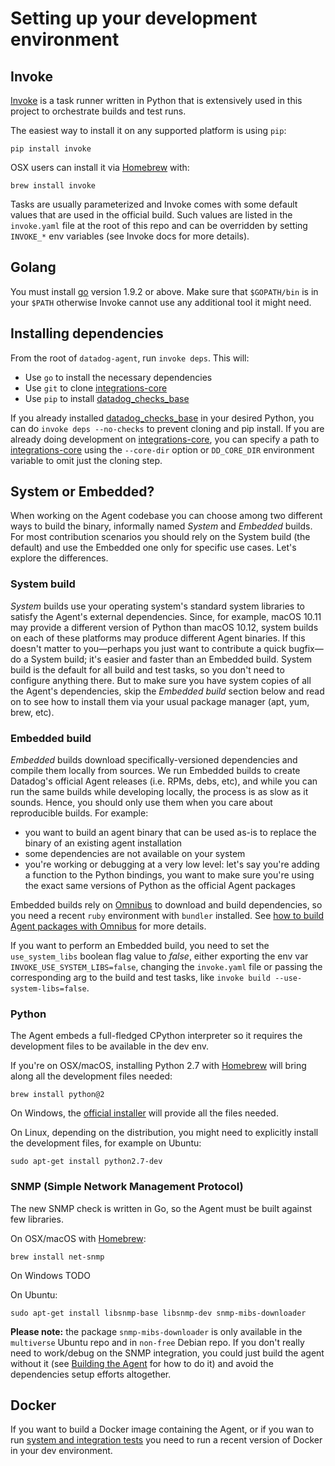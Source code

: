 # Setting up your development environment

## Invoke

[Invoke](http://www.pyinvoke.org/installing.html) is a task runner written in
Python that is extensively used in this project to orchestrate builds and test
runs.

The easiest way to install it on any supported platform is using `pip`:
```
pip install invoke
```

OSX users can install it via [Homebrew](https://brew.sh) with:
```
brew install invoke
```

Tasks are usually parameterized and Invoke comes with some default values that
are used in the official build. Such values are listed in the `invoke.yaml`
file at the root of this repo and can be overridden by setting `INVOKE_*` env
variables (see Invoke docs for more details).

## Golang

You must install [go](https://golang.org/doc/install) version 1.9.2 or above. Make
sure that `$GOPATH/bin` is in your `$PATH` otherwise Invoke cannot use any
additional tool it might need.

## Installing dependencies

From the root of `datadog-agent`, run `invoke deps`. This will:

- Use `go` to install the necessary dependencies
- Use `git` to clone [integrations-core](integrations-core)
- Use `pip` to install [datadog_checks_base](datadog_checks_base)

If you already installed [datadog_checks_base](datadog_checks_base) in your desired
Python, you can do `invoke deps --no-checks` to prevent cloning and pip install. If
you are already doing development on [integrations-core](integrations-core), you
can specify a path to [integrations-core](integrations-core) using the `--core-dir`
option or `DD_CORE_DIR` environment variable to omit just the cloning step.

## System or Embedded?

When working on the Agent codebase you can choose among two different ways to
build the binary, informally named _System_ and _Embedded_ builds. For most
contribution scenarios you should rely on the System build (the default) and use
the Embedded one only for specific use cases. Let's explore the differences.

### System build

_System_ builds use your operating system's standard system libraries to satisfy
the Agent's external dependencies. Since, for example, macOS 10.11 may provide a
different version of Python than macOS 10.12, system builds on each of these
platforms may produce different Agent binaries. If this doesn't matter to
you—perhaps you just want to contribute a quick bugfix—do a System build; it's
easier and faster than an Embedded build. System build is the default for all
build and test tasks, so you don't need to configure anything there. But to make
sure you have system copies of all the Agent's dependencies, skip the
_Embedded build_ section below and read on to see how to install them via your
usual package manager (apt, yum, brew, etc).

### Embedded build

_Embedded_ builds download specifically-versioned dependencies and compile them
locally from sources. We run Embedded builds to create Datadog's official Agent
releases (i.e. RPMs, debs, etc), and while you can run the same builds while
developing locally, the process is as slow as it sounds. Hence, you should only
use them when you care about reproducible builds. For example:

  * you want to build an agent binary that can be used as-is to replace the binary
    of an existing agent installation
  * some dependencies are not available on your system
  * you're working or debugging at a very low level: let's say you're adding a
    function to the Python bindings, you want to make sure you're using the exact
    same versions of Python as the official Agent packages

Embedded builds rely on [Omnibus](https://github.com/chef/omnibus) to download
and build dependencies, so you need a recent `ruby` environment with `bundler`
installed. See [how to build Agent packages with Omnibus][agent-omnibus] for more
details.

If you want to perform an Embedded build, you need to set the `use_system_libs`
boolean flag value to _false_, either exporting the env var `INVOKE_USE_SYSTEM_LIBS=false`,
changing the `invoke.yaml` file or passing the corresponding arg to the build and
test tasks, like `invoke build --use-system-libs=false`.

### Python

The Agent embeds a full-fledged CPython interpreter so it requires the development
files to be available in the dev env.

If you're on OSX/macOS, installing Python 2.7 with [Homebrew](https://brew.sh) will
bring along all the development files needed:
```
brew install python@2
```

On Windows, the [official installer](https://www.python.org/downloads/) will
provide all the files needed.

On Linux, depending on the distribution, you might need to explicitly install
the development files, for example on Ubuntu:
```
sudo apt-get install python2.7-dev
```

### SNMP (Simple Network Management Protocol)

The new SNMP check is written in Go, so the Agent must be built against few
libraries.

On OSX/macOS with [Homebrew](https://brew.sh):
```
brew install net-snmp
```

On Windows TODO

On Ubuntu:
```
sudo apt-get install libsnmp-base libsnmp-dev snmp-mibs-downloader
```

**Please note:** the package `snmp-mibs-downloader` is only available in the
`multiverse` Ubuntu repo and in `non-free` Debian repo. If you don't really
need to work/debug on the SNMP integration, you could just build the agent without
it (see [Building the Agent][building] for how to do it) and avoid the dependencies
setup efforts altogether.

## Docker

If you want to build a Docker image containing the Agent, or if you wan to run
[system and integration tests][testing] you need to run a recent version of Docker in your
dev environment.


[testing]: agent_tests.md
[building]: agent_build.md
[agent-omnibus]: agent_omnibus.md
[integrations-core]: https://github.com/DataDog/integrations-core
[datadog_checks_base]: https://github.com/DataDog/integrations-core/tree/master/datadog_checks_base
